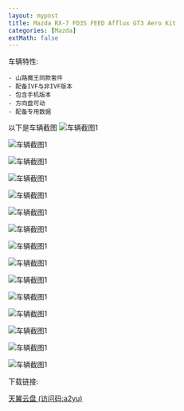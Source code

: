```yaml
---
layout: mypost
title: Mazda RX-7 FD3S FEED Afflux GT3 Aero Kit
categories: [Mazda]
extMath: false
---
```


车辆特性:

```
- 山路魔王同款套件
- 配备IVF与非IVF版本
- 包含手机版本
- 方向盘可动
- 配备专用数据
```

以下是车辆截图
![车辆截图1](sa-mp-000.jpg)

![车辆截图1](sa-mp-001.jpg)

![车辆截图1](sa-mp-002.jpg)

![车辆截图1](sa-mp-003.jpg)

![车辆截图1](sa-mp-004.jpg)

![车辆截图1](sa-mp-005.jpg)

![车辆截图1](sa-mp-006.jpg)

![车辆截图1](sa-mp-007.jpg)

![车辆截图1](sa-mp-008.jpg)

![车辆截图1](sa-mp-009.jpg)

![车辆截图1](sa-mp-010.jpg)

![车辆截图1](sa-mp-011.jpg)

![车辆截图1](sa-mp-012.jpg)

![车辆截图1](sa-mp-013.jpg)

![车辆截图1](sa-mp-014.jpg)

下载链接:

[天翼云盘 (访问码:a2yu)](https://cloud.189.cn/t/6B3EF3QfQbUj)
